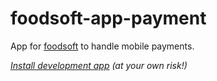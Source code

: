 foodsoft-app-payment
====================

App for [foodsoft](https://github.com/foodcoops/foodsoft) to handle mobile payments.


*[Install development app](https://build.phonegap.com/apps/738579/share) (at your own risk!)*
